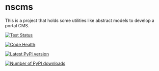 nscms
=====

This is a project that holds some utilities like abstract models to develop a
portal CMS.


[![Test Status](https://travis-ci.org/mauler/nscms.png?branch=master)](https://travis-ci.org/mauler/nscms)

[![Code Health](https://landscape.io/github/mauler/nscms/master/landscape.png)](https://landscape.io/github/mauler/nscms/master)

[![Latest PyPI version](https://pypip.in/v/nscms/badge.png)](https://crate.io/packages/nscms/)

[![Number of PyPI downloads](https://pypip.in/d/nscms/badge.png)](https://crate.io/packages/nscms/)
